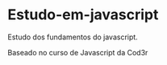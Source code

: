 # Estudo-em-javascript

Estudo dos fundamentos do javascript.     

Baseado no curso de Javascript da Cod3r